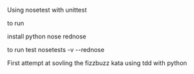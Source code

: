 Using nosetest with unittest

to run

install
  python
  nose
  rednose


to run test
  nosetests -v --rednose


First attempt at sovling the fizzbuzz kata using tdd with python
